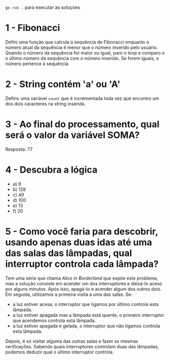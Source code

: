 `go run .` para executar as soluções

# 1 - Fibonacci
Defini uma função que calcula a sequência de Fibonacci enquanto o número atual da sequência é menor que o número inserido pelo usuário. Quando o número da sequência for maior ou igual, paro o loop e comparo o o último número da sequência com o número inserido. Se forem iguais, o número pertence à sequência.

# 2 - String contém 'a' ou 'A'
Defino uma variável `count` que é incrementada toda vez que encontro um dos dois caracteres na string inserida.

# 3 - Ao final do processamento, qual será o valor da variável SOMA? 
Resposta: 77

# 4 - Descubra a lógica
- a) 9
- b) 128
- c) 49
- d) 100
- e) 13
- f) 20

# 5 - Como você faria para descobrir, usando apenas duas idas até uma das salas das lâmpadas, qual interruptor controla cada lâmpada?
Tem uma série que chama *Alice in Borderland* que expõe este problema, mas a solução consiste em acender um dos interruptores e deixá-lo aceso por alguns minutos. Após isso, apagá-lo e acender algum dos outros dois. Em seguida, utilizamos a primeira visita à uma das salas. Se:

- a luz estiver acesa, o interruptor que ligamos por último controla esta lâmpada.
- a luz estiver apagada mas a lâmpada está quente, o primeiro interruptor que acendemos controla esta lâmpada.
- a luz estiver apagada e gelada, o interruptor que não ligamos controla esta lâmpada.

Depois, é só visitar alguma das outras salas e fazer as mesmas verificações. Sabendo quais interruptores controlam duas das lâmpadas, podemos deduzir qual o último interruptor controla.
